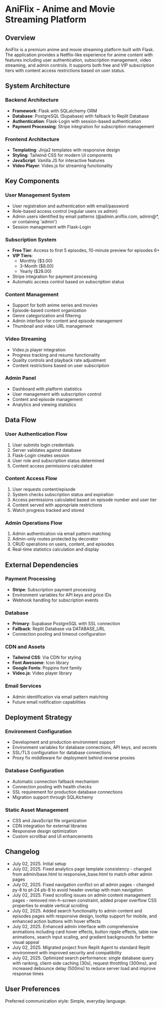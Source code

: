 # AniFlix - Anime and Movie Streaming Platform

## Overview
AniFlix is a premium anime and movie streaming platform built with Flask. The application provides a Netflix-like experience for anime content with features including user authentication, subscription management, video streaming, and admin controls. It supports both free and VIP subscription tiers with content access restrictions based on user status.

## System Architecture

### Backend Architecture
- **Framework**: Flask with SQLalchemy ORM
- **Database**: PostgreSQL (Supabase) with fallback to Replit Database
- **Authentication**: Flask-Login with session-based authentication
- **Payment Processing**: Stripe integration for subscription management

### Frontend Architecture
- **Templating**: Jinja2 templates with responsive design
- **Styling**: Tailwind CSS for modern UI components
- **JavaScript**: Vanilla JS for interactive features
- **Video Player**: Video.js for streaming functionality

## Key Components

### User Management System
- User registration and authentication with email/password
- Role-based access control (regular users vs admin)
- Admin users identified by email patterns (@admin.aniflix.com, admin@*, or containing 'admin')
- Session management with Flask-Login

### Subscription System
- **Free Tier**: Access to first 5 episodes, 10-minute preview for episodes 6+
- **VIP Tiers**: 
  - Monthly ($3.00)
  - 3-Month ($8.00) 
  - Yearly ($28.00)
- Stripe integration for payment processing
- Automatic access control based on subscription status

### Content Management
- Support for both anime series and movies
- Episode-based content organization
- Genre categorization and filtering
- Admin interface for content and episode management
- Thumbnail and video URL management

### Video Streaming
- Video.js player integration
- Progress tracking and resume functionality
- Quality controls and playback rate adjustment
- Content restrictions based on user subscription

### Admin Panel
- Dashboard with platform statistics
- User management with subscription control
- Content and episode management
- Analytics and viewing statistics

## Data Flow

### User Authentication Flow
1. User submits login credentials
2. Server validates against database
3. Flask-Login creates session
4. User role and subscription status determined
5. Content access permissions calculated

### Content Access Flow
1. User requests content/episode
2. System checks subscription status and expiration
3. Access permissions calculated based on episode number and user tier
4. Content served with appropriate restrictions
5. Watch progress tracked and stored

### Admin Operations Flow
1. Admin authentication via email pattern matching
2. Admin-only routes protected by decorator
3. CRUD operations on users, content, and episodes
4. Real-time statistics calculation and display

## External Dependencies

### Payment Processing
- **Stripe**: Subscription payment processing
- Environment variables for API keys and price IDs
- Webhook handling for subscription events

### Database
- **Primary**: Supabase PostgreSQL with SSL connection
- **Fallback**: Replit Database via DATABASE_URL
- Connection pooling and timeout configuration

### CDN and Assets
- **Tailwind CSS**: Via CDN for styling
- **Font Awesome**: Icon library
- **Google Fonts**: Poppins font family
- **Video.js**: Video player library

### Email Services
- Admin identification via email pattern matching
- Future email notification capabilities

## Deployment Strategy

### Environment Configuration
- Development and production environment support
- Environment variables for database connections, API keys, and secrets
- SSL/TLS configuration for database connections
- Proxy fix middleware for deployment behind reverse proxies

### Database Configuration
- Automatic connection fallback mechanism
- Connection pooling with health checks
- SSL requirement for production database connections
- Migration support through SQLAlchemy

### Static Asset Management
- CSS and JavaScript file organization
- CDN integration for external libraries
- Responsive design optimization
- Custom scrollbar and UI enhancements

## Changelog
- July 02, 2025. Initial setup
- July 02, 2025. Fixed analytics page template consistency - changed from admin/base.html to responsive_base.html to match other admin pages
- July 02, 2025. Fixed navigation conflict on all admin pages - changed py-8 to pt-24 pb-8 to avoid header overlap with main navigation
- July 02, 2025. Fixed scrolling issues on admin content management pages - removed min-h-screen constraint, added proper overflow CSS properties to enable vertical scrolling
- July 02, 2025. Added search functionality to admin content and episodes pages with responsive design, tooltip support for mobile, and enhanced action buttons with hover effects
- July 02, 2025. Enhanced admin interface with comprehensive animations including card hover effects, button ripple effects, table row animations, search input scaling, and gradient backgrounds for better visual appeal
- July 02, 2025. Migrated project from Replit Agent to standard Replit environment with improved security and compatibility
- July 02, 2025. Optimized search performance: single database query with ranking, client-side caching (30s), request throttling (300ms), and increased debounce delay (500ms) to reduce server load and improve response times

## User Preferences
Preferred communication style: Simple, everyday language.